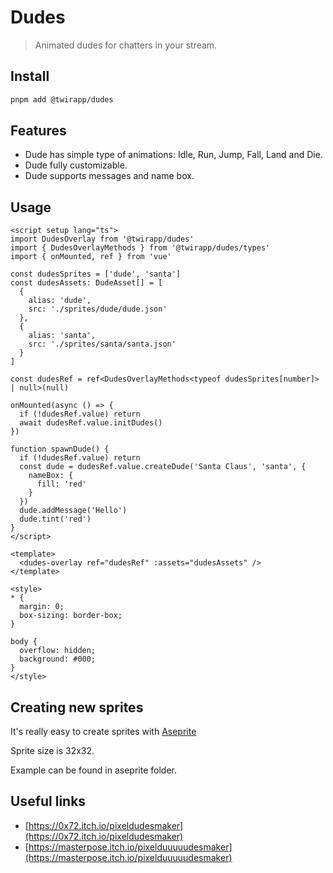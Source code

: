 # Dudes

> Animated dudes for chatters in your stream.

## Install

```bash
pnpm add @twirapp/dudes
```

## Features

- Dude has simple type of animations: Idle, Run, Jump, Fall, Land and Die.
- Dude fully customizable.
- Dude supports messages and name box.

## Usage

```vue
<script setup lang="ts">
import DudesOverlay from '@twirapp/dudes'
import { DudesOverlayMethods } from '@twirapp/dudes/types'
import { onMounted, ref } from 'vue'

const dudesSprites = ['dude', 'santa']
const dudesAssets: DudeAsset[] = [
  {
    alias: 'dude',
    src: './sprites/dude/dude.json'
  },
  {
    alias: 'santa',
    src: './sprites/santa/santa.json'
  }
]

const dudesRef = ref<DudesOverlayMethods<typeof dudesSprites[number]> | null>(null)

onMounted(async () => {
  if (!dudesRef.value) return
  await dudesRef.value.initDudes()
})

function spawnDude() {
  if (!dudesRef.value) return
  const dude = dudesRef.value.createDude('Santa Claus', 'santa', {
    nameBox: {
      fill: 'red'
    }
  })
  dude.addMessage('Hello')
  dude.tint('red')
}
</script>

<template>
  <dudes-overlay ref="dudesRef" :assets="dudesAssets" />
</template>

<style>
* {
  margin: 0;
  box-sizing: border-box;
}

body {
  overflow: hidden;
  background: #000;
}
</style>
```

## Creating new sprites

It's really easy to create sprites with [Aseprite](https://github.com/aseprite/aseprite)

Sprite size is 32x32.

Example can be found in aseprite folder.

## Useful links

- [https://0x72.itch.io/pixeldudesmaker](https://0x72.itch.io/pixeldudesmaker)
- [https://masterpose.itch.io/pixelduuuuudesmaker](https://masterpose.itch.io/pixelduuuuudesmaker)
